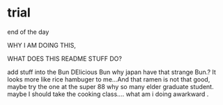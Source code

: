 # trial
end of the day


WHY I AM DOING THIS,


WHAT DOES THIS README STUFF DO?



add stuff into the Bun
DElicious Bun why japan have that strange Bun.? It looks more like rice hambuger to me...And that ramen is not that good, maybe try the one at the super 88
why so many elder graduate student. maybe I should take the cooking class.... what am i doing awarkward .
